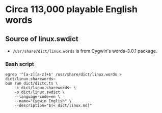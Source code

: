 # Circa 113,000 playable English words

## Source of linux.swdict

* `/usr/share/dict/linux.words` is from Cygwin's words-3.0.1 package.

### Bash script

```shell
egrep '^[a-z][a-z]+$' /usr/share/dict/linux.words > dict/linux.sharewords~
bun run dict/dictc.ts \
    -i dict/linux.sharewords~ \
    -o dict/linux.swdict \
    --language-code=en \
    --name="Cygwin English" \
    --description="$(< dict/linux.md)"
```
